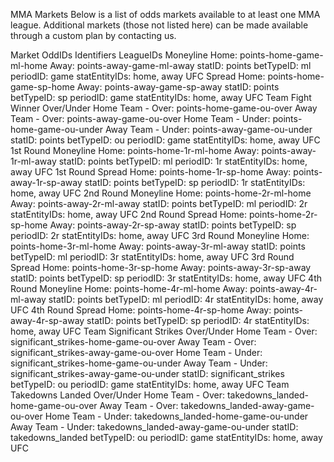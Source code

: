 MMA Markets
Below is a list of odds markets available to at least one MMA league. Additional markets (those not listed here) can be made available through a custom plan by contacting us.

Market	OddIDs	Identifiers	LeagueIDs
Moneyline	Home:
points-home-game-ml-home
Away:
points-away-game-ml-away	statID:
points
betTypeID:
ml
periodID:
game
statEntityIDs:
home, away	UFC
Spread	Home:
points-home-game-sp-home
Away:
points-away-game-sp-away	statID:
points
betTypeID:
sp
periodID:
game
statEntityIDs:
home, away	UFC
Team Fight Winner Over/Under	Home Team - Over:
points-home-game-ou-over
Away Team - Over:
points-away-game-ou-over
Home Team - Under:
points-home-game-ou-under
Away Team - Under:
points-away-game-ou-under	statID:
points
betTypeID:
ou
periodID:
game
statEntityIDs:
home, away	UFC
1st Round Moneyline	Home:
points-home-1r-ml-home
Away:
points-away-1r-ml-away	statID:
points
betTypeID:
ml
periodID:
1r
statEntityIDs:
home, away	UFC
1st Round Spread	Home:
points-home-1r-sp-home
Away:
points-away-1r-sp-away	statID:
points
betTypeID:
sp
periodID:
1r
statEntityIDs:
home, away	UFC
2nd Round Moneyline	Home:
points-home-2r-ml-home
Away:
points-away-2r-ml-away	statID:
points
betTypeID:
ml
periodID:
2r
statEntityIDs:
home, away	UFC
2nd Round Spread	Home:
points-home-2r-sp-home
Away:
points-away-2r-sp-away	statID:
points
betTypeID:
sp
periodID:
2r
statEntityIDs:
home, away	UFC
3rd Round Moneyline	Home:
points-home-3r-ml-home
Away:
points-away-3r-ml-away	statID:
points
betTypeID:
ml
periodID:
3r
statEntityIDs:
home, away	UFC
3rd Round Spread	Home:
points-home-3r-sp-home
Away:
points-away-3r-sp-away	statID:
points
betTypeID:
sp
periodID:
3r
statEntityIDs:
home, away	UFC
4th Round Moneyline	Home:
points-home-4r-ml-home
Away:
points-away-4r-ml-away	statID:
points
betTypeID:
ml
periodID:
4r
statEntityIDs:
home, away	UFC
4th Round Spread	Home:
points-home-4r-sp-home
Away:
points-away-4r-sp-away	statID:
points
betTypeID:
sp
periodID:
4r
statEntityIDs:
home, away	UFC
Team Significant Strikes Over/Under	Home Team - Over:
significant_strikes-home-game-ou-over
Away Team - Over:
significant_strikes-away-game-ou-over
Home Team - Under:
significant_strikes-home-game-ou-under
Away Team - Under:
significant_strikes-away-game-ou-under	statID:
significant_strikes
betTypeID:
ou
periodID:
game
statEntityIDs:
home, away	UFC
Team Takedowns Landed Over/Under	Home Team - Over:
takedowns_landed-home-game-ou-over
Away Team - Over:
takedowns_landed-away-game-ou-over
Home Team - Under:
takedowns_landed-home-game-ou-under
Away Team - Under:
takedowns_landed-away-game-ou-under	statID:
takedowns_landed
betTypeID:
ou
periodID:
game
statEntityIDs:
home, away	UFC